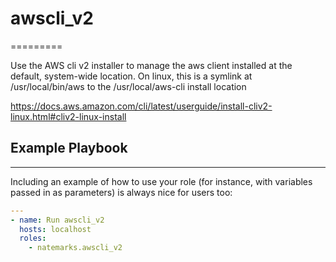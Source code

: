 # awscli_v2
=========

Use the AWS cli v2 installer to manage the aws client installed at the default,
system-wide location. On linux, this is a symlink at /usr/local/bin/aws to the
/usr/local/aws-cli install location

https://docs.aws.amazon.com/cli/latest/userguide/install-cliv2-linux.html#cliv2-linux-install


## Example Playbook
----------------

Including an example of how to use your role (for instance, with variables passed in as parameters) is always nice for users too:
```yaml
---
- name: Run awscli_v2
  hosts: localhost
  roles:
    - natemarks.awscli_v2
```
